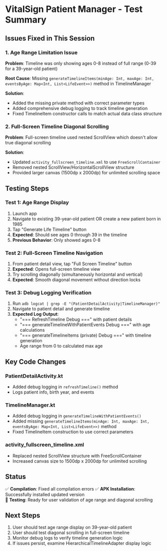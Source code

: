 # VitalSign Patient Manager - Test Summary

## Issues Fixed in This Session

### 1. Age Range Limitation Issue
**Problem**: Timeline was only showing ages 0-8 instead of full range (0-39 for a 39-year-old patient)

**Root Cause**: Missing `generateTimelineItems(minAge: Int, maxAge: Int, eventsByAge: Map<Int, List<LifeEvent>>)` method in TimelineManager

**Solution**: 
- Added the missing private method with correct parameter types
- Added comprehensive debug logging to track timeline generation
- Fixed TimelineItem constructor calls to match actual data class structure

### 2. Full-Screen Timeline Diagonal Scrolling
**Problem**: Full-screen timeline used nested ScrollView which doesn't allow true diagonal scrolling

**Solution**:
- Updated `activity_fullscreen_timeline.xml` to use `FreeScrollContainer` 
- Removed nested ScrollView/HorizontalScrollView structure
- Provided larger canvas (1500dp x 2000dp) for unlimited scrolling space

## Testing Steps

### Test 1: Age Range Display
1. Launch app
2. Navigate to existing 39-year-old patient OR create a new patient born in 1985
3. Tap "Generate Life Timeline" button
4. **Expected**: Should see ages 0 through 39 in the timeline
5. **Previous Behavior**: Only showed ages 0-8

### Test 2: Full-Screen Timeline Navigation
1. From patient detail view, tap "Full Screen Timeline" button
2. **Expected**: Opens full-screen timeline view
3. Try scrolling diagonally (simultaneously horizontal and vertical)
4. **Expected**: Smooth diagonal movement without direction locks

### Test 3: Debug Logging Verification
1. Run `adb logcat | grep -E "(PatientDetailActivity|TimelineManager)"` 
2. Navigate to patient detail and generate timeline
3. **Expected Log Output**:
   - "=== RefreshTimeline Debug ===" with patient details
   - "=== generateTimelineWithPatientEvents Debug ===" with age calculations
   - "=== generateTimelineItems (private) Debug ===" with timeline generation
   - Age range from 0 to calculated max age

## Key Code Changes

### PatientDetailActivity.kt
- Added debug logging in `refreshTimeline()` method
- Logs patient info, birth year, and events

### TimelineManager.kt  
- Added debug logging in `generateTimelineWithPatientEvents()`
- Added missing `generateTimelineItems(minAge: Int, maxAge: Int, eventsByAge: Map<Int, List<LifeEvent>>)` method
- Fixed TimelineItem construction to use correct parameters

### activity_fullscreen_timeline.xml
- Replaced nested ScrollView structure with FreeScrollContainer
- Increased canvas size to 1500dp x 2000dp for unlimited scrolling

## Status
✅ **Compilation**: Fixed all compilation errors
✅ **APK Installation**: Successfully installed updated version  
🔄 **Testing**: Ready for user validation of age range and diagonal scrolling

## Next Steps
1. User should test age range display on 39-year-old patient
2. User should test diagonal scrolling in full-screen timeline
3. Monitor debug logs to verify timeline generation logic
4. If issues persist, examine HierarchicalTimelineAdapter display logic
